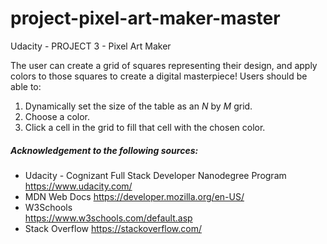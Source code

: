 # project-pixel-art-maker-master

Udacity - PROJECT 3 - Pixel Art Maker

The user can create a grid of squares representing their design, and apply colors to those squares to create a digital masterpiece!
Users should be able to:

1. Dynamically set the size of the table as an _N_ by _M_ grid.
2. Choose a color.
3. Click a cell in the grid to fill that cell with the chosen color.

##### Acknowledgement to the following sources:

- Udacity - Cognizant Full Stack Developer Nanodegree Program
  https://www.udacity.com/
- MDN Web Docs
  https://developer.mozilla.org/en-US/
- W3Schools  
   https://www.w3schools.com/default.asp
- Stack Overflow
  https://stackoverflow.com/
